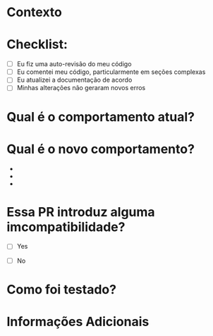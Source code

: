 # Contexto
<!-- Informe referências para issues ou outros PRs que motivaram as mudanças introduzidas aqui. -->
<!-- Para criar uma referência, digite "#" seguido pelo numero da issue/pr. (#121, por exemplo) -->

# Checklist:

- [ ] Eu fiz uma auto-revisão do meu código
- [ ] Eu comentei meu código, particularmente em seções complexas
- [ ] Eu atualizei a documentação de acordo
- [ ] Minhas alterações não geraram novos erros

# Qual é o comportamento atual?
<!-- Descreva brevemente o comportamento atual do código. -->


# Qual é o novo comportamento?
<!-- Descreva as mudanças introduzidas por esse PR. -->

-
-
-

# Essa PR introduz alguma imcompatibilidade?
<!-- Se essa PR introduz uma mudança grande o suficiente para gerar incompatibilidade com algum outro projeto ou serviço, descreva o impacto e possíveis caminhos para a correção dessas imcompatibilidades. -->
<!-- Exemplo: uma atualização na api pode modificar um nome de endpoint, o que introduziria uma imcompatibilidade no projeto do front, gerando a necessidade de um bugfix. -->

- [ ] Yes
- [ ] No


# Como foi testado?
<!-- Descreva um breve processo de teste para verificação das mudanças. -->
<!-- Caso as instruções sejam mais do que 2 ou 3 passos, use algum **programa para gravar a tela como um GIF** ([Peek](https://www.edivaldobrito.com.br/peek-animated-gif-recorder-no-linux/) para Linux ou [GIF Screen Recorder](http://gifrecorder.com/) no Windows).  -->


# Informações Adicionais
<!-- Qualquer outra informação relevante ao PR, como screenshots de como os componentes eram antes e depois das mudanças. -->
